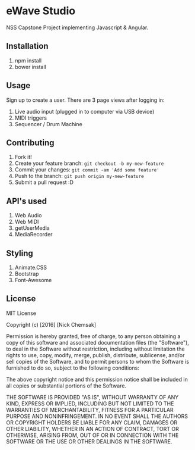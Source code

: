 # eWave Studio
NSS Capstone Project implementing Javascript & Angular.


## Installation
1. npm install
2. bower install

## Usage
Sign up to create a user. There are 3 page views after logging in:
1. Live audio input (plugged in to computer via USB device)
2. MIDI triggers
3. Sequencer / Drum Machine

## Contributing
1. Fork it!
2. Create your feature branch: `git checkout -b my-new-feature`
3. Commit your changes: `git commit -am 'Add some feature'`
4. Push to the branch: `git push origin my-new-feature`
5. Submit a pull request :D

## API's used
1. Web Audio
2. Web MIDI
3. getUserMedia
4. MediaRecorder

## Styling
1. Animate.CSS
2. Bootstrap
3. Font-Awesome

## License
MIT License

Copyright (c) [2016] [Nick Chemsak]

Permission is hereby granted, free of charge, to any person obtaining a copy
of this software and associated documentation files (the "Software"), to deal
in the Software without restriction, including without limitation the rights
to use, copy, modify, merge, publish, distribute, sublicense, and/or sell
copies of the Software, and to permit persons to whom the Software is
furnished to do so, subject to the following conditions:

The above copyright notice and this permission notice shall be included in all
copies or substantial portions of the Software.

THE SOFTWARE IS PROVIDED "AS IS", WITHOUT WARRANTY OF ANY KIND, EXPRESS OR
IMPLIED, INCLUDING BUT NOT LIMITED TO THE WARRANTIES OF MERCHANTABILITY,
FITNESS FOR A PARTICULAR PURPOSE AND NONINFRINGEMENT. IN NO EVENT SHALL THE
AUTHORS OR COPYRIGHT HOLDERS BE LIABLE FOR ANY CLAIM, DAMAGES OR OTHER
LIABILITY, WHETHER IN AN ACTION OF CONTRACT, TORT OR OTHERWISE, ARISING FROM,
OUT OF OR IN CONNECTION WITH THE SOFTWARE OR THE USE OR OTHER DEALINGS IN THE
SOFTWARE.


